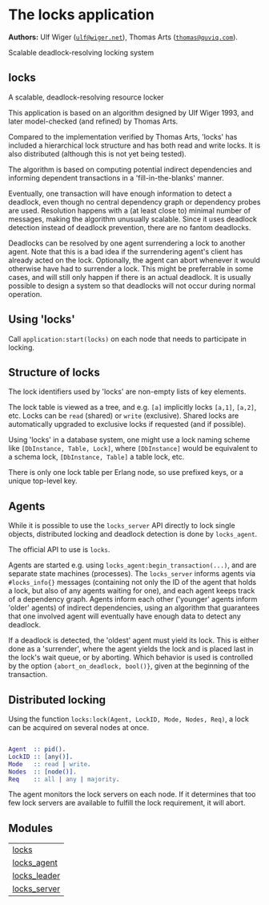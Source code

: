 

# The locks application #

__Authors:__ Ulf Wiger ([`ulf@wiger.net`](mailto:ulf@wiger.net)), Thomas Arts ([`thomas@quviq.com`](mailto:thomas@quviq.com)).

Scalable deadlock-resolving locking system


## locks ##

A scalable, deadlock-resolving resource locker

This application is based on an algorithm designed by Ulf Wiger 1993,
and later model-checked (and refined) by Thomas Arts.

Compared to the implementation verified by Thomas Arts, 'locks' has
included a hierarchical lock structure and has both read and write locks.
It is also distributed (although this is not yet being tested).

The algorithm is based on computing potential indirect dependencies and
informing dependent transactions in a 'fill-in-the-blanks' manner.

Eventually, one transaction will have enough information to detect a
deadlock, even though no central dependency graph or dependency probes
are used. Resolution happens with a (at least close to) minimal number of
messages, making the algorithm unusually scalable. Since it uses deadlock
detection instead of deadlock prevention, there are no fantom deadlocks.

Deadlocks can be resolved by one agent surrendering a lock to another agent.
Note that this is a bad idea if the surrendering agent's client has already
acted on the lock. Optionally, the agent can abort whenever it would otherwise
have had to surrender a lock. This might be preferrable in some cases, and
will still only happen if there is an actual deadlock. It is usually possible
to design a system so that deadlocks will not occur during normal operation.


## Using 'locks' ##

Call `application:start(locks)` on each node that needs to participate in
locking.


## Structure of locks ##

The lock identifiers used by 'locks' are non-empty lists of key elements.

The lock table is viewed as a tree, and e.g. `[a]` implicitly locks `[a,1]`,
`[a,2]`, etc. Locks can be `read` (shared) or `write` (exclusive). Shared locks
are automatically upgraded to exclusive locks if requested (and if possible).

Using 'locks' in a database system, one might use a lock naming scheme like
`[DbInstance, Table, Lock]`, where `[DbInstance]` would be equivalent to a
schema lock, `[DbInstance, Table]` a table lock, etc.

There is only one lock table per Erlang node, so use prefixed keys, or a
unique top-level key.


## Agents ##

While it is possible to use the `locks_server` API directly to lock single
objects, distributed locking and deadlock detection is done by `locks_agent`.

The official API to use is `locks`.

Agents are started e.g. using `locks_agent:begin_transaction(...)`, and are
separate state machines (processes). The `locks_server` informs agents via
`#locks_info{}` messages (containing not only the ID of the agent that holds
a lock, but also of any agents waiting for one), and each agent keeps track
of a dependency graph. Agents inform each other ('younger' agents inform
'older' agents) of indirect dependencies, using an algorithm that guarantees
that one involved agent will eventually have enough data to detect any deadlock.

If a deadlock is detected, the 'oldest' agent must yield its lock. This is
either done as a 'surrender', where the agent yields the lock and is placed
last in the lock's wait queue, or by aborting. Which behavior is used is
controlled by the option `{abort_on_deadlock, bool()}`, given at the beginning
of the transaction.


## Distributed locking ##

Using the function `locks:lock(Agent, LockID, Mode, Nodes, Req)`, a lock
can be acquired on several nodes at once.

```erlang

Agent  :: pid().
LockID :: [any()].
Mode   :: read | write.
Nodes  :: [node()].
Req    :: all | any | majority.

```
The agent monitors the lock servers on each node. If it determines that too
few lock servers are available to fulfill the lock requirement, it will abort.

## Modules ##


<table width="100%" border="0" summary="list of modules">
<tr><td><a href="locks.md" class="module">locks</a></td></tr>
<tr><td><a href="locks_agent.md" class="module">locks_agent</a></td></tr>
<tr><td><a href="locks_leader.md" class="module">locks_leader</a></td></tr>
<tr><td><a href="locks_server.md" class="module">locks_server</a></td></tr></table>

